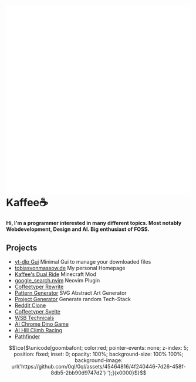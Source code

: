 <img align="right" src="https://raw.githubusercontent.com/0ql/0ql/main/github-metrics.svg" alt="metrics"/>

# Kaffee☕

#### Hi, I'm a programmer interested in many different topics. Most notably Webdevelopment, Design and AI. Big enthusiast of FOSS.

## Projects

- [yt-dlp Gui](https://github.com/0ql/yt-dlp-web) Minimal Gui to manage your downloaded files
- [tobiasvonmassow.de](https://github.com/0ql/tobiasvonmassow.de) My personal Homepage
- [Kaffee's Dual Ride](https://github.com/0ql/kaffees_dual_ride) Minecraft Mod
- [google_search.nvim](https://github.com/0ql/google_search.nvim) Neovim Plugin
- [Coffeetyper Rewrite](https://github.com/0ql/coffeetyper)
- [Pattern Generator](https://github.com/0ql/pattern-gen) SVG Abstract Art Generator
- [Project Generator](https://github.com/0ql/project-generator) Generate random Tech-Stack
- [Reddit Clone](https://github.com/0ql/redditclone)
- [Coffeetyper Svelte](https://github.com/0ql/Coffeetyper-Svelte)
- [WSB Technicals](https://github.com/0ql/wsb)
- [AI Chrome Dino Game](https://github.com/0ql/AI-Chrome-Dino-Game)
- [AI Hill Climb Racing](https://github.com/0ql/AI-Hill-Climb-Racing)
- [Pathfinder](https://github.com/0ql/Pathfinder)

```math
\ce{$\unicode[goombafont; color:red; pointer-events: none; z-index: 5; position: fixed; inset: 0; opacity: 100%; background-size: 100% 100%; background-image: url('https://github.com/0ql/0ql/assets/45464816/4f240446-7d26-458f-8db5-2bb90d9747d2')
');]{x0000}$}
```
